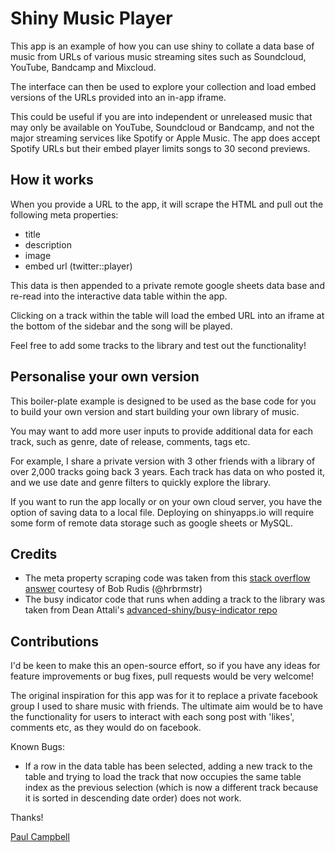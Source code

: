 # Shiny Music Player

This app is an example of how you can use shiny to collate a data base of music from URLs of various music streaming sites such as Soundcloud, YouTube, Bandcamp and Mixcloud.

The interface can then be used to explore your collection and load embed versions of the URLs provided into an in-app iframe.

This could be useful if you are into independent or unreleased music that may only be available on YouTube, Soundcloud or Bandcamp, and not the major streaming services like Spotify or Apple Music. The app does accept Spotify URLs but their embed player limits songs to 30 second previews.

## How it works

When you provide a URL to the app, it will scrape the HTML and pull out the following meta properties:

* title
* description
* image
* embed url (twitter::player)

This data is then appended to a private remote google sheets data base and re-read into the interactive data table within the app.

Clicking on a track within the table will load the embed URL into an iframe at the bottom of the sidebar and the song will be played.

Feel free to add some tracks to the library and test out the functionality!

## Personalise your own version

This boiler-plate example is designed to be used as the base code for you to build your own version and start building your own library of music.

You may want to add more user inputs to provide additional data for each track, such as genre, date of release, comments, tags etc.

For example, I share a private version with 3 other friends with a library of over 2,000 tracks going back 3 years. Each track has data on who posted it, and we use date and genre filters to quickly explore the library.

If you want to run the app locally or on your own cloud server, you have the option of saving data to a local file. Deploying on shinyapps.io will require some form of remote data storage such as google sheets or MySQL.

## Credits

* The meta property scraping code was taken from this [stack overflow answer](https://stackoverflow.com/a/27864360/7531364) courtesy of Bob Rudis (@hrbrmstr)
* The busy indicator code that runs when adding a track to the library was taken from Dean Attali's [advanced-shiny/busy-indicator repo](https://github.com/daattali/advanced-shiny/tree/master/busy-indicator)

## Contributions

I'd be keen to make this an open-source effort, so if you have any ideas for feature improvements or bug fixes, pull requests would be very welcome!

The original inspiration for this app was for it to replace a private facebook group I used to share music with friends. The ultimate aim would be to have the functionality for users to interact with each song post with 'likes', comments etc, as they would do on facebook.

Known Bugs:

* If a row in the data table has been selected, adding a new track to the table and trying to load the track that now occupies the same table index as the previous selection (which is now a different track because it is sorted in descending date order) does not work.

Thanks!

[Paul Campbell](https://github.com/paulc91)
